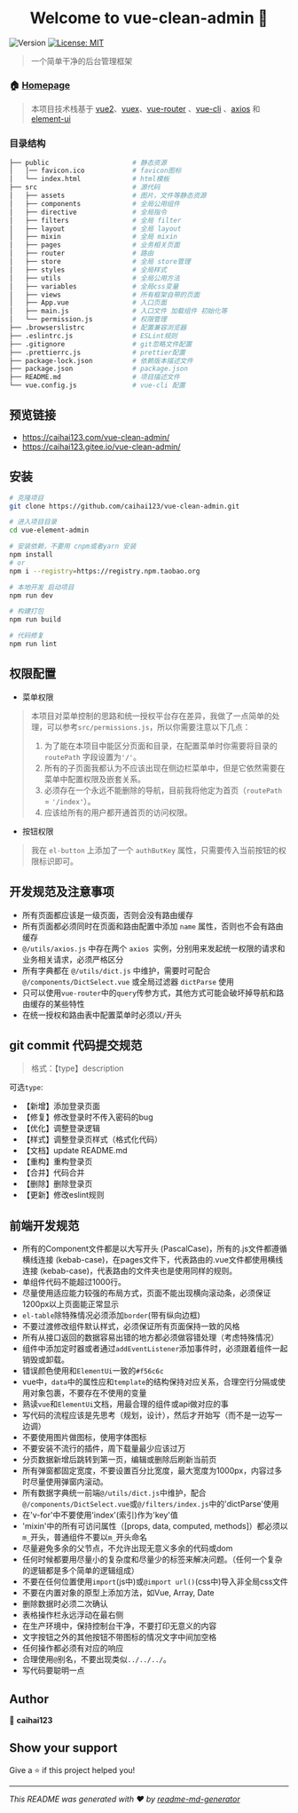 <h1 align="center">Welcome to vue-clean-admin 👋</h1>
<p>
  <img alt="Version" src="https://img.shields.io/badge/version-0.1.0-blue.svg?cacheSeconds=2592000" />
  <a href="#" target="_blank">
    <img alt="License: MIT" src="https://img.shields.io/badge/License-MIT-yellow.svg" />
  </a>
</p>

> 一个简单干净的后台管理框架

### 🏠 [Homepage](https://gitee.com/caihai123/vue-clean-admin)

> 本项目技术栈基于 [vue2](https://cn.vuejs.org/)、[vuex](https://vuex.vuejs.org/zh/)、[vue-router](https://router.vuejs.org/zh/) 、[vue-cli](https://cli.vuejs.org/zh/guide/) 、[axios](http://www.axios-js.com/) 和 [element-ui](https://element.eleme.cn/#/zh-CN)

### 目录结构

```bash
├── public                     # 静态资源
│   │── favicon.ico            # favicon图标
│   └── index.html             # html模板
├── src                        # 源代码
│   ├── assets                 # 图片，文件等静态资源
│   ├── components             # 全局公用组件
│   ├── directive              # 全局指令
│   ├── filters                # 全局 filter
│   ├── layout                 # 全局 layout
│   ├── mixin                  # 全局 mixin
│   ├── pages                  # 业务相关页面
│   ├── router                 # 路由
│   ├── store                  # 全局 store管理
│   ├── styles                 # 全局样式
│   ├── utils                  # 全局公用方法
│   ├── variables              # 全局css变量
│   ├── views                  # 所有框架自带的页面
│   ├── App.vue                # 入口页面
│   ├── main.js                # 入口文件 加载组件 初始化等
│   └── permission.js          # 权限管理
├── .browserslistrc            # 配置兼容浏览器
├── .eslintrc.js               # ESLint规则
├── .gitignore                 # git忽略文件配置
├── .prettierrc.js             # prettier配置
├── package-lock.json          # 依赖版本描述文件
├── package.json               # package.json
├── README.md                  # 项目描述文件
└── vue.config.js              # vue-cli 配置
```
## 预览链接

- https://caihai123.com/vue-clean-admin/
- https://caihai123.gitee.io/vue-clean-admin/

## 安装

```sh
# 克隆项目
git clone https://github.com/caihai123/vue-clean-admin.git

# 进入项目目录
cd vue-element-admin

# 安装依赖，不要用 cnpm或者yarn 安装
npm install 
# or 
npm i --registry=https://registry.npm.taobao.org

# 本地开发 启动项目
npm run dev

# 构建打包
npm run build

# 代码修复
npm run lint
```

## 权限配置
+ 菜单权限
> 本项目对菜单控制的思路和统一授权平台存在差异，我做了一点简单的处理，可以参考`src/permissions.js`，所以你需要注意以下几点：
> 1. 为了能在本项目中能区分页面和目录，在配置菜单时你需要将目录的 `routePath` 字段设置为`'/'`。
> 2. 所有的子页面我都认为不应该出现在侧边栏菜单中，但是它依然需要在菜单中配置权限及嵌套关系。
> 3. 必须存在一个永远不能删除的导航，目前我将他定为首页（`routePath` = `'/index'`）。
> 4. 应该给所有的用户都开通首页的访问权限。

+ 按钮权限
> 我在 `el-button` 上添加了一个 `authButKey` 属性，只需要传入当前按钮的权限标识即可。

## 开发规范及注意事项
+ 所有页面都应该是一级页面，否则会没有路由缓存
+ 所有页面都必须同时在页面和路由配置中添加 `name` 属性，否则也不会有路由缓存
+ `@/utils/axios.js` 中存在两个 `axios `实例，分别用来发起统一权限的请求和业务相关请求，必须严格区分
+ 所有字典都在 `@/utils/dict.js` 中维护，需要时可配合 `@/components/DictSelect.vue` 或全局过滤器 `dictParse` 使用
+ 只可以使用`vue-router`中的`query`传参方式，其他方式可能会破坏掉导航和路由缓存的某些特性
+ 在统一授权和路由表中配置菜单时必须以`/`开头
 
## git commit 代码提交规范
> 格式：【type】description

可选`type`:
- 【新增】添加登录页面
- 【修复】修改登录时不传入密码的bug
- 【优化】调整登录逻辑
- 【样式】调整登录页样式（格式化代码）
- 【文档】update README.md
- 【重构】重构登录页
- 【合并】代码合并
- 【删除】删除登录页
- 【更新】修改eslint规则

## 前端开发规范
- 所有的Component文件都是以大写开头 (PascalCase)，所有的.js文件都遵循横线连接 (kebab-case)，在pages文件下，代表路由的.vue文件都使用横线连接 (kebab-case)，代表路由的文件夹也是使用同样的规则。
- 单组件代码不能超过1000行。
- 尽量使用适应能力较强的布局方式，页面不能出现横向滚动条，必须保证1200px以上页面能正常显示
- `el-table`除特殊情况必须添加`border`(带有纵向边框)
- 不要过渡修改组件默认样式，必须保证所有页面保持一致的风格
- 所有从接口返回的数据容易出错的地方都必须做容错处理（考虑特殊情况）
- 组件中添加定时器或者通过`addEventListener`添加事件时，必须跟着组件一起销毁或卸载。
- 错误颜色使用和`ElementUi`一致的`#f56c6c`
- vue中，`data`中的属性应和`template`的结构保持对应关系，合理空行分隔或使用对象包裹，不要存在不使用的变量
- 熟读`vue`和`ElementUi`文档，用最合理的组件或api做对应的事
- 写代码的流程应该是先思考（规划，设计），然后才开始写（而不是一边写一边调）
- 不要使用图片做图标，使用字体图标
- 不要安装不流行的插件，周下载量最少应该过万
- 分页数据新增后跳转到第一页，编辑或删除后刷新当前页
- 所有弹窗都固定宽度，不要设置百分比宽度，最大宽度为1000px，内容过多时尽量使用弹窗内滚动。
- 所有数据字典统一前端`@/utils/dict.js`中维护，配合`@/components/DictSelect.vue`或`@/filters/index.js`中的'dictParse'使用
- 在'v-for'中不要使用'index'(索引)作为'key'值
- 'mixin'中的所有可访问属性（[props, data, computed, methods]）都必须以`m_`开头，普通组件不要以`m_`开头命名
- 尽量避免多余的父节点，不允许出现无意义多余的代码或dom
- 任何时候都要用尽量小的复杂度和尽量少的标签来解决问题。（任何一个复杂的逻辑都是多个简单的逻辑组成）
- 不要在任何位置使用`import`(js中)或`@import url()`(css中)导入非全局css文件
- 不要在内置对象的原型上添加方法，如Vue, Array, Date
- 删除数据时必须二次确认
- 表格操作栏永远浮动在最右侧
- 在生产环境中，保持控制台干净，不要打印无意义的内容
- 文字按钮之外的其他按钮不带图标的情况文字中间加空格
- 任何操作都必须有对应的响应
- 合理使用`@`别名，不要出现类似`../../../`。
- 写代码要聪明一点

## Author

👤 **caihai123**


## Show your support

Give a ⭐️ if this project helped you!

***
_This README was generated with ❤️ by [readme-md-generator](https://github.com/kefranabg/readme-md-generator)_